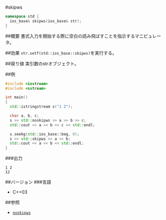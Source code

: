 #skipws
```cpp
namespace std {
  ios_base& skipws(ios_base& str);
}
```

##概要
書式入力を開始する際に空白の読み飛ばすことを指示するマニピュレータ。

##効果
`str.setf(std::ios_base::skipws)`を実行する。

##戻り値
実引数のstrオブジェクト。

##例
```cpp
#include <iostream>
#include <sstream>

int main()
{
  std::istringstream s("1 2");

  char a, b, c;
  s >> std::noskipws >> a >> b >> c;
  std::cout << a << b << c << std::endl;

  s.seekg(std::ios_base::beg, 0);
  s >> std::skipws >> a >> b;
  std::cout << a << b << std::endl;
}
```

###出力
```
1 2
12
```

##バージョン
###言語
- C++03

##参照
- [`noskipws`](./noskipws.md)
